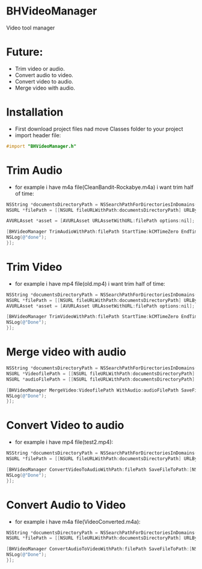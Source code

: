 # BHVideoManager
Video tool manager

# Future:
- Trim video or audio.
- Convert audio to video.
- Convert video to audio.
- Merge video with audio.

# Installation
- First download project files nad move Classes folder to your project
- import header file:
 ``` objective-c
 #import "BHVideoManager.h"
 ``` 

# Trim Audio

- for example i have m4a file(CleanBandit-Rockabye.m4a) i want trim half of time:
 ``` objective-c
 NSString *documentsDirectoryPath = NSSearchPathForDirectoriesInDomains(NSDocumentDirectory, NSUserDomainMask, true)[0];
 NSURL *filePath = [[NSURL fileURLWithPath:documentsDirectoryPath] URLByAppendingPathComponent:@"CleanBandit-Rockabye.m4a"];
 
 AVURLAsset *asset = [AVURLAsset URLAssetWithURL:filePath options:nil];
 
 [BHVideoManager TrimAudioWithPath:filePath StartTime:kCMTimeZero EndTime:CMTimeMake(asset.duration.value /2, asset.duration.timescale) SaveFileToPath:[NSURL fileURLWithPath:documentsDirectoryPath] TitleFile:@"test" CompletionHandler:^{
 NSLog(@"done");
 }];
```


# Trim Video

- for example i have mp4 file(old.mp4) i want trim half of time:
``` objective-c
NSString *documentsDirectoryPath = NSSearchPathForDirectoriesInDomains(NSDocumentDirectory, NSUserDomainMask, true)[0];
NSURL *filePath = [[NSURL fileURLWithPath:documentsDirectoryPath] URLByAppendingPathComponent:@"old.mp4"];
AVURLAsset *asset = [AVURLAsset URLAssetWithURL:filePath options:nil];

[BHVideoManager TrimVideoWithPath:filePath StartTime:kCMTimeZero EndTime:CMTimeMake(asset.duration.value/2, asset.duration.timescale) SaveFileToPath:[NSURL fileURLWithPath:documentsDirectoryPath] TitleFile:@"test2" CompletionHandler:^{
NSLog(@"Done");
}];
```

# Merge video with audio
``` objective-c
NSString *documentsDirectoryPath = NSSearchPathForDirectoriesInDomains(NSDocumentDirectory, NSUserDomainMask, true)[0];
NSURL *VideofilePath = [[NSURL fileURLWithPath:documentsDirectoryPath] URLByAppendingPathComponent:@"test2.mp4"];
NSURL *audioFilePath = [[NSURL fileURLWithPath:documentsDirectoryPath] URLByAppendingPathComponent:@"test.m4a"];

[BHVideoManager MergeVideo:VideofilePath WithAudio:audioFilePath SaveFileToPath:[NSURL fileURLWithPath:documentsDirectoryPath] TitleFile:@"VideoMerged" CompletionHandler:^{
NSLog(@"Done");
}];
```


# Convert Video to audio

- for example i have mp4 file(test2.mp4):
``` objective-c
NSString *documentsDirectoryPath = NSSearchPathForDirectoriesInDomains(NSDocumentDirectory, NSUserDomainMask, true)[0];
NSURL *filePath = [[NSURL fileURLWithPath:documentsDirectoryPath] URLByAppendingPathComponent:@"test2.mp4"];

[BHVideoManager ConvertVideoToAudioWithPath:filePath SaveFileToPath:[NSURL fileURLWithPath:documentsDirectoryPath] TitleFile:@"VideoConverted" CompletionHandler:^{
NSLog(@"Done");
}];
```

# Convert Audio to Video

- for example i have m4a file(VideoConverted.m4a):
``` objective-c
NSString *documentsDirectoryPath = NSSearchPathForDirectoriesInDomains(NSDocumentDirectory, NSUserDomainMask, true)[0];
NSURL *filePath = [[NSURL fileURLWithPath:documentsDirectoryPath] URLByAppendingPathComponent:@"VideoConverted.m4a"];

[BHVideoManager ConvertAudioToVideoWithPath:filePath SaveFileToPath:[NSURL fileURLWithPath:documentsDirectoryPath] TitleFile:@"AudioConverted" CompletionHandler:^{
NSLog(@"Done");
}];
```
